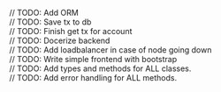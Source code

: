 // TODO: Add ORM   <br /> 
// TODO: Save tx to db <br />
// TODO: Finish get tx for account <br /> 
// TODO: Docerize backend <br />
// TODO: Add loadbalancer in case of node going down <br /> 
// TODO: Write simple frontend with bootstrap <br />
// TODO: Add types and methods for ALL classes. <br />
// TODO: Add error handling for ALL methods. <br />
 